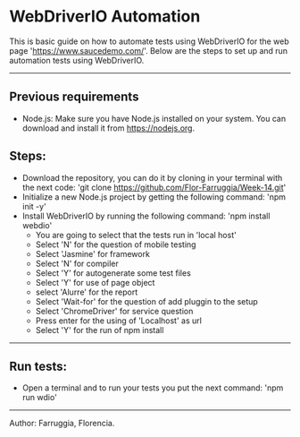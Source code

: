 # WebDriverIO Automation

This is basic guide on how to automate tests using WebDriverIO for the web page 'https://www.saucedemo.com/'. Below are the steps to set up and run automation tests using WebDriverIO.
***
## Previous requirements
* Node.js: Make sure you have Node.js installed on your system. You can download and install it from https://nodejs.org.

## Steps:
* Download the repository, you can do it by cloning in your terminal with the next code: 'git clone https://github.com/Flor-Farruggia/Week-14.git'
* Initialize a new Node.js project by getting the following command: 'npm init -y'
* Install WebDriverIO by running the following command: 'npm install webdio'
  * You are going to select that the tests run in 'local host'
  * Select 'N' for the question of mobile testing
  * Select 'Jasmine' for framework
  * Select 'N' for compiler
  * Select 'Y' for autogenerate some test files
  * Select 'Y' for use of page object
  * select 'Alurre' for the report
  * Select 'Wait-for' for the question of add pluggin to the setup
  * Select 'ChromeDriver' for service question
  * Press enter for the using of 'Localhost' as url
  * Select 'Y' for the run of npm install

***
## Run tests:
* Open a terminal and to run your tests you put the next command: 'npm run wdio'

***
Author: Farruggia, Florencia.